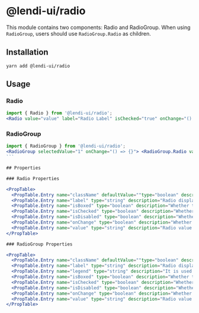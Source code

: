 # @lendi-ui/radio

This module contains two components: Radio and RadioGroup. When using `RadioGroup`, users should use `RadioGroup.Radio` as children.

## Installation

`yarn add @lendi-ui/radio`

## Usage

### Radio

```jsx
import { Radio } from '@lendi-ui/radio';
<Radio value="value" label="Radio Label" isChecked="true" onChange="() => {}" />;
```

### RadioGroup

````jsx
import { RadioGroup } from '@lendi-ui/radio';
<RadioGroup selectedValue="1" onChange="() => {}"> <RadioGroup.Radio value="value 1" label="Radio 1" isChecked="true" onChange="() => {}" /> <RadioGroup.Radio value="value 2" label="Radio 2" isChecked="true" onChange="() => {}" /> </RadioGroup>; ```
```

## Properties

### Radio Properties

<PropTable>
  <PropTable.Entry name="className" defaultValue=""type="boolean" description="Whether the Radio is checked or not."/>
  <PropTable.Entry name="label" type="string" description="Radio display value."/>
  <PropTable.Entry name="isBoxed" type="boolean" description="Whether the Radio is checked or not."/>
  <PropTable.Entry name="isChecked" type="boolean" description="Whether the Radio is checked or not."/>
  <PropTable.Entry name="isDisabled" type="boolean" description="Whether the Radio is checked or not."/>
  <PropTable.Entry name="onChange" type="boolean" description="Whether the Radio is checked or not."/>
  <PropTable.Entry name="value" type="string" description="Radio value."/>
</PropTable>

### RadioGroup Properties

<PropTable>
  <PropTable.Entry name="className" defaultValue=""type="boolean" description="Whether the Radio is checked or not."/>
  <PropTable.Entry name="label" type="string" description="Radio display value."/>
  <PropTable.Entry name="legend" type="string" description="It is used to bind the group label information - Good for Screen readers"/>
  <PropTable.Entry name="isBoxed" type="boolean" description="Whether the Radio is checked or not."/>
  <PropTable.Entry name="isChecked" type="boolean" description="Whether the Radio is checked or not."/>
  <PropTable.Entry name="isDisabled" type="boolean" description="Whether the Radio is checked or not."/>
  <PropTable.Entry name="onChange" type="boolean" description="Whether the Radio is checked or not."/>
  <PropTable.Entry name="value" type="string" description="Radio value."/>
</PropTable>
````
